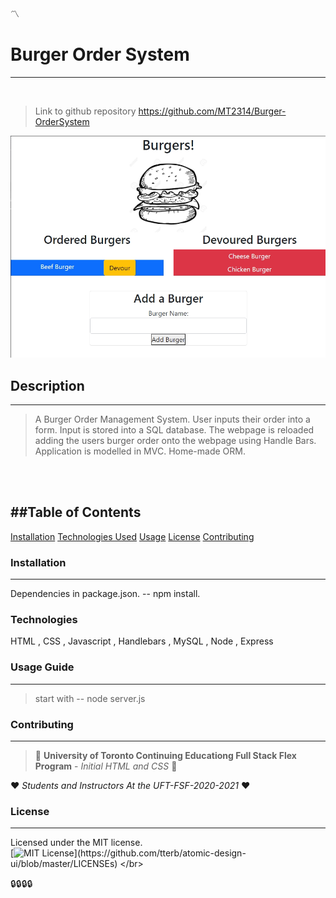 
:part_alternation_mark:

    
# Burger Order System
---
</br>
    
>Link to github repository https://github.com/MT2314/Burger-OrderSystem
    
<img src= "public\assets\img\appScreenshot.jpg" alt="Burger Order System Screenshot" width="600"/>
    
## Description
---
> A Burger Order Management System. User inputs their order into a form. Input is stored into a SQL database. The webpage is reloaded adding the users burger order onto the webpage using Handle Bars. Application is modelled in MVC. Home-made ORM.
    
</br>
</br>

##Table of Contents
---
[Installation](#installation)
[Technologies Used](#technologies)
[Usage](#usage-guide)
[License](#license)
[Contributing](#contributing)

### Installation
---
 Dependencies in package.json.
 -- npm install. 

### Technologies
HTML , CSS , Javascript , Handlebars , MySQL , Node , Express

### Usage Guide
---
> start with 
> -- node server.js

### Contributing
---
> :school: 
**University of Toronto Continuing Educationg
Full Stack Flex Program** - *Initial HTML and CSS*
:school:

:heart: 
*Students and Instructors At the UFT-FSF-2020-2021*
:heart:


### License
---
Licensed under the MIT license.
<br>
[![MIT License](https://img.shields.io/apm/l/atomic-design-ui.svg?)](https://github.com/tterb/atomic-design-ui/blob/master/LICENSEs)
</br>

:lock::lock::lock::lock:
